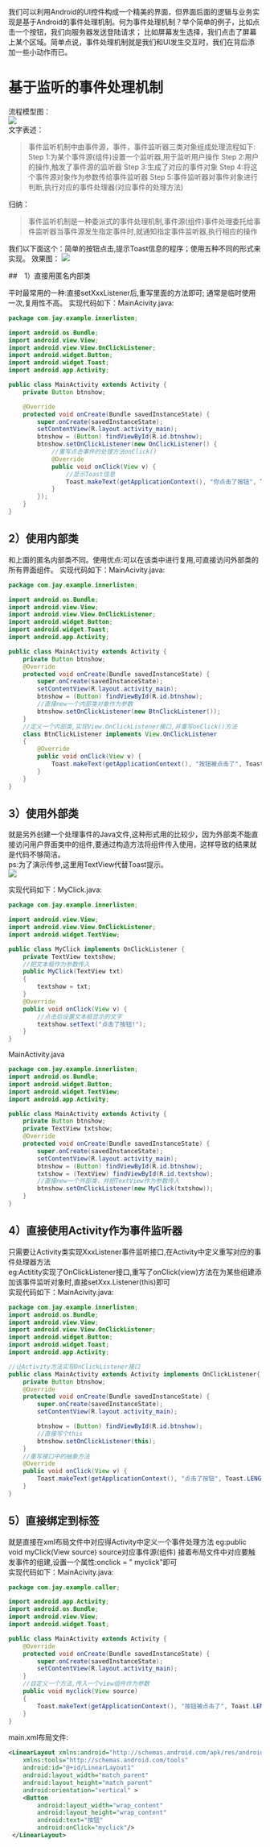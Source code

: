 
我们可以利用Android的UI控件构成一个精美的界面，但界面后面的逻辑与业务实现是基于Android的事件处理机制。何为事件处理机制？举个简单的例子，比如点击一个按钮，我们向服务器发送登陆请求； 比如屏幕发生选择，我们点击了屏幕上某个区域。简单点说，事件处理机制就是我们和UI发生交互时，我们在背后添加一些小动作而已。
# 基于监听的事件处理机制
流程模型图：  
![](../pictures/event1.jpg)  
文字表述：  
> 事件监听机制中由事件源，事件，事件监听器三类对象组成处理流程如下: 
> Step 1:为某个事件源(组件)设置一个监听器,用于监听用户操作
> Step 2:用户的操作,触发了事件源的监听器
> Step 3:生成了对应的事件对象
> Step 4:将这个事件源对象作为参数传给事件监听器
> Step 5:事件监听器对事件对象进行判断,执行对应的事件处理器(对应事件的处理方法)

归纳：

> 事件监听机制是一种委派式的事件处理机制,事件源(组件)事件处理委托给事件监听器当事件源发生指定事件时,就通知指定事件监听器,执行相应的操作

我们以下面这个：简单的按钮点击,提示Toast信息的程序；使用五种不同的形式来实现。
效果图：
![](../pictures/event2.jpg)  


##　1）直接用匿名内部类

平时最常用的一种:直接setXxxListener后,重写里面的方法即可; 通常是临时使用一次,复用性不高。
实现代码如下：MainAcivity.java:
``` java
package com.jay.example.innerlisten;    

import android.os.Bundle;    
import android.view.View;    
import android.view.View.OnClickListener;    
import android.widget.Button;    
import android.widget.Toast;    
import android.app.Activity;    

public class MainActivity extends Activity {    
    private Button btnshow;    

    @Override    
    protected void onCreate(Bundle savedInstanceState) {    
        super.onCreate(savedInstanceState);    
        setContentView(R.layout.activity_main);    
        btnshow = (Button) findViewById(R.id.btnshow);    
        btnshow.setOnClickListener(new OnClickListener() {    
            //重写点击事件的处理方法onClick()    
            @Override    
            public void onClick(View v) {    
                //显示Toast信息    
                Toast.makeText(getApplicationContext(), "你点击了按钮", Toast.LENGTH_SHORT).show();    
            }    
        });    
    }        
}
```
## 2）使用内部类

和上面的匿名内部类不同。使用优点:可以在该类中进行复用,可直接访问外部类的所有界面组件。
实现代码如下：MainAcivity.java:
``` java
package com.jay.example.innerlisten;    

import android.os.Bundle;    
import android.view.View;    
import android.view.View.OnClickListener;    
import android.widget.Button;    
import android.widget.Toast;    
import android.app.Activity;    

public class MainActivity extends Activity {    
    private Button btnshow;    
    @Override    
    protected void onCreate(Bundle savedInstanceState) {    
        super.onCreate(savedInstanceState);    
        setContentView(R.layout.activity_main);    
        btnshow = (Button) findViewById(R.id.btnshow);    
        //直接new一个内部类对象作为参数    
        btnshow.setOnClickListener(new BtnClickListener());    
    }     
    //定义一个内部类,实现View.OnClickListener接口,并重写onClick()方法    
    class BtnClickListener implements View.OnClickListener    
    {    
        @Override    
        public void onClick(View v) {    
            Toast.makeText(getApplicationContext(), "按钮被点击了", Toast.LENGTH_SHORT).show();   
        }    
    }    
}
```
## 3）使用外部类

就是另外创建一个处理事件的Java文件,这种形式用的比较少，因为外部类不能直接访问用户界面类中的组件,要通过构造方法将组件传入使用，这样导致的结果就是代码不够简洁。  
ps:为了演示传参,这里用TextView代替Toast提示。  
![](../pictures/event3.jpg)  


实现代码如下：MyClick.java:
``` java
package com.jay.example.innerlisten;    

import android.view.View;    
import android.view.View.OnClickListener;    
import android.widget.TextView;    

public class MyClick implements OnClickListener {    
    private TextView textshow;    
    //把文本框作为参数传入    
    public MyClick(TextView txt)    
    {    
        textshow = txt;    
    }    
    @Override    
    public void onClick(View v) {    
        //点击后设置文本框显示的文字    
        textshow.setText("点击了按钮!");    
    }    
}
```
MainActivity.java
``` java
package com.jay.example.innerlisten;    
import android.os.Bundle;    
import android.widget.Button;    
import android.widget.TextView;    
import android.app.Activity;    

public class MainActivity extends Activity {    
    private Button btnshow;    
    private TextView txtshow;    
    @Override    
    protected void onCreate(Bundle savedInstanceState) {    
        super.onCreate(savedInstanceState);    
        setContentView(R.layout.activity_main);    
        btnshow = (Button) findViewById(R.id.btnshow);    
        txtshow = (TextView) findViewById(R.id.textshow);    
        //直接new一个外部类，并把TextView作为参数传入    
        btnshow.setOnClickListener(new MyClick(txtshow));    
    }         
}
``` 
## 4）直接使用Activity作为事件监听器

只需要让Activity类实现XxxListener事件监听接口,在Activity中定义重写对应的事件处理器方法  
eg:Actitity实现了OnClickListener接口,重写了onClick(view)方法在为某些组建添加该事件监听对象时,直接setXxx.Listener(this)即可  
实现代码如下：MainAcivity.java:  
``` java
package com.jay.example.innerlisten;    
import android.os.Bundle;    
import android.view.View;    
import android.view.View.OnClickListener;    
import android.widget.Button;    
import android.widget.Toast;    
import android.app.Activity;    

//让Activity方法实现OnClickListener接口    
public class MainActivity extends Activity implements OnClickListener{    
    private Button btnshow;    
    @Override    
    protected void onCreate(Bundle savedInstanceState) {    
        super.onCreate(savedInstanceState);    
        setContentView(R.layout.activity_main);    

        btnshow = (Button) findViewById(R.id.btnshow);    
        //直接写个this    
        btnshow.setOnClickListener(this);    
    }    
    //重写接口中的抽象方法    
    @Override    
    public void onClick(View v) {    
        Toast.makeText(getApplicationContext(), "点击了按钮", Toast.LENGTH_SHORT).show();         
    }         
}
```
## 5）直接绑定到标签

就是直接在xml布局文件中对应得Activity中定义一个事件处理方法
eg:public void myClick(View source) source对应事件源(组件) 接着布局文件中对应要触发事件的组建,设置一个属性:onclick = " myclick"即可  
实现代码如下：MainAcivity.java:  
``` java
package com.jay.example.caller;    

import android.app.Activity;    
import android.os.Bundle;    
import android.view.View;    
import android.widget.Toast;    

public class MainActivity extends Activity {    
    @Override    
    protected void onCreate(Bundle savedInstanceState) {    
        super.onCreate(savedInstanceState);    
        setContentView(R.layout.activity_main);     
    }    
    //自定义一个方法,传入一个view组件作为参数    
    public void myclick(View source)    
    {    
        Toast.makeText(getApplicationContext(), "按钮被点击了", Toast.LENGTH_SHORT).show();    
    }    
}
```
main.xml布局文件:  
``` xml
<LinearLayout xmlns:android="http://schemas.android.com/apk/res/android"    
    xmlns:tools="http://schemas.android.com/tools"    
    android:id="@+id/LinearLayout1"    
    android:layout_width="match_parent"    
    android:layout_height="match_parent"    
    android:orientation="vertical" >    
    <Button     
        android:layout_width="wrap_content"    
        android:layout_height="wrap_content"    
        android:text="按钮"    
        android:onClick="myclick"/>    
 </LinearLayout>
```

